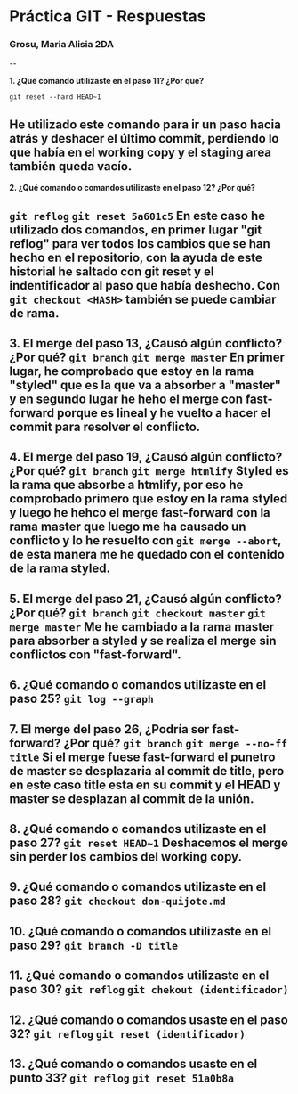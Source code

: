 # Práctica GIT - Respuestas

### Grosu, Maria Alisia 2DA

--

**1. ¿Qué comando utilizaste en el paso 11? ¿Por qué?**

`git reset --hard HEAD~1`

He utilizado este comando para ir un paso hacia atrás y deshacer el último commit, perdiendo lo que había en el working copy y el staging area también queda vacío.
--
**2. ¿Qué comando o comandos utilizaste en el paso 12? ¿Por qué?**

`git reflog`
`git reset 5a601c5`
En este caso he utilizado dos comandos, en primer lugar "git reflog" para ver todos los cambios que se han hecho en el repositorio, con la ayuda de este historial he saltado con git reset y el indentificador al paso que había deshecho. Con `git checkout <HASH>` también se puede cambiar de rama.
--
**3. El merge del paso 13, ¿Causó algún conflicto? ¿Por qué?**
`git branch`
`git merge master`
En primer lugar, he comprobado que estoy en la rama "styled" que es la que va a absorber a "master" y en segundo lugar he heho el merge con fast-forward porque es lineal y he vuelto a hacer el commit para resolver el conflicto.
--
**4. El merge del paso 19, ¿Causó algún conflicto? ¿Por qué?**
`git branch`
`git merge htmlify`
Styled es la rama que absorbe a htmlify, por eso he comprobado primero que estoy en la rama styled y luego he hehco el merge fast-forward con la rama master que luego me ha causado un conflicto y lo he resuelto con `git merge --abort`, de esta manera me he quedado con el contenido de la rama styled.
--
**5. El merge del paso 21, ¿Causó algún conflicto? ¿Por qué?**
`git branch`
`git checkout master`
`git merge master`
Me he cambiado a la rama master para absorber a styled y se realiza el merge sin conflictos con "fast-forward".
--
**6. ¿Qué comando o comandos utilizaste en el paso 25?**
`git log --graph`
--
**7. El merge del paso 26, ¿Podría ser fast-forward? ¿Por qué?**
`git branch`
`git merge --no-ff title`
Si el merge fuese fast-forward el punetro de master se desplazaria al commit de title, pero en este caso title esta en su commit y el HEAD y master se desplazan al commit de la unión.
--
**8. ¿Qué comando o comandos utilizaste en el paso 27?**
`git reset HEAD~1`
Deshacemos el merge sin perder los cambios del working copy.
--
**9. ¿Qué comando o comandos utilizaste en el paso 28?**
`git checkout don-quijote.md`
--
**10. ¿Qué comando o comandos utilizaste en el paso 29?**
`git branch -D title`
--
**11. ¿Qué comando o comandos utilizaste en el paso 30?**
`git reflog`
`git chekout (identificador)`
--
**12. ¿Qué comando o comandos usaste en el paso 32?**
`git reflog`
`git reset (identificador)`
--
**13. ¿Qué comando o comandos usaste en el punto 33?**
`git reflog`
`git reset 51a0b8a`
--

